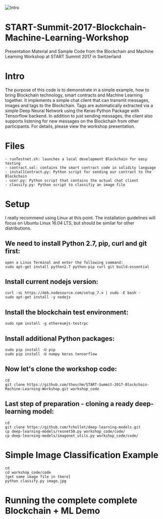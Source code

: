 ![Intro](https://raw.githubusercontent.com/thoschm/START-Summit-2017-Blockchain-Machine-Learning-Workshop/master/img/page_0000.jpg)

# START-Summit-2017-Blockchain-Machine-Learning-Workshop
Presentation Material and Sample Code from the Blockchain and Machine Learning Workshop at START Summit 2017 in Switzerland

# Intro
The purpose of this code is to demonstrate in a simple example, how to bring Blockchain technology, smart contracts and Machine Learning together.
It implements a simple chat client that can transmit messages, images and tags to the Blockchain. Tags are automatically extracted via a simple Deep Neural Network using the Keras Python Package with Tensorflow backend.
In addition to just sending messages, the client also supports listening for new messages on the Blockchain from other participants.
For details, please view the workshop presentation.

# Files
```
- runTestnet.sh: launches a local development Blockchain for easy testing
- contract.sol: contains the smart contract code in solidity language
- installContract.py: Python script for sending our contract to the Blockchain
- user.py: Python script that contains the actual chat client
- classify.py: Python script to classifiy an image file
```
# Setup
I really recommend using Linux at this point. The installation guidelines will focus on Ubuntu Linux 16.04 LTS, but should be similar for other distributions.

## We need to install Python 2.7, pip, curl and git first:
```
open a Linux Terminal and enter the following command:
sudo apt-get install python2.7 python-pip curl git build-essential
```

## Install current nodejs version:
```
curl -sL https://deb.nodesource.com/setup_7.x | sudo -E bash -
sudo apt-get install -y nodejs
```

## Install the blockchain test environment:
```
sudo npm install -g ethereumjs-testrpc
```

## Install additional Python packages:
```
sudo pip install -U pip
sudo pip install -U numpy keras tensorflow
```

## Now let's clone the workshop code:
```
cd
git clone https://github.com/thoschm/START-Summit-2017-Blockchain-Machine-Learning-Workshop.git workshop_code
```

## Last step of preparation - cloning a ready deep-learning model:
```
cd
git clone https://github.com/fchollet/deep-learning-models.git
cp deep-learning-models/resnet50.py workshop_code/code/
cp deep-learning-models/imagenet_utils.py workshop_code/code/
```
# Simple Image Classification Example
```
cd
cd workshop_code/code
[get some image file in there]
python classify.py image.jpg
```

# Running the complete complete Blockchain + ML Demo











